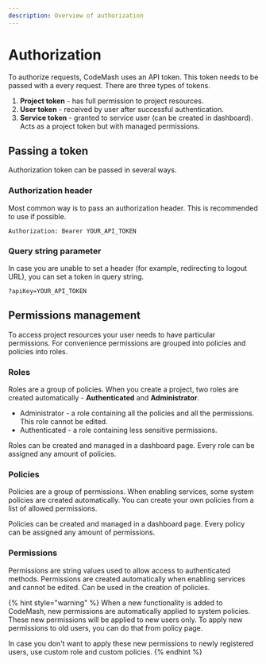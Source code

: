 ```yaml
---
description: Overview of authorization
---
```


# Authorization

To authorize requests, CodeMash uses an API token. This token needs to be passed with a every request. There are three types of tokens.

1. **Project token** - has full permission to project resources.
2. **User token** - received by user after successful authentication.
3. **Service token** - granted to service user \(can be created in dashboard\). Acts as a project token but with  managed permissions.

## Passing a token

Authorization token can be passed in several ways.

### Authorization header

Most common way is to pass an authorization header. This is recommended to use if possible.

```http
Authorization: Bearer YOUR_API_TOKEN
```

### Query string parameter

In case you are unable to set a header \(for example, redirecting to logout URL\), you can set a token in query string.

```http
?apiKey=YOUR_API_TOKEN
```

## Permissions management

To access project resources your user needs to have particular permissions. For convenience permissions are grouped into policies and policies into roles.

### Roles

Roles are a group of policies. When you create a project, two roles are created automatically - **Authenticated** and **Administrator**.

* Administrator - a role containing all the policies and all the permissions. This role cannot be edited.
* Authenticated - a role containing less sensitive permissions.

Roles can be created and managed in a dashboard page. Every role can be assigned any amount of policies.

### Policies

Policies are a group of permissions. When enabling services, some system policies are created automatically. You can create your own policies from a list of allowed permissions.

Policies can be created and managed in a dashboard page. Every policy can be assigned any amount of permissions.

### Permissions

Permissions are string values used to allow access to authenticated methods. Permissions are created automatically when enabling services and cannot be edited. Can be used in the creation of policies.

{% hint style="warning" %}
When a new functionality is added to CodeMash, new permissions are automatically applied to system policies. These new permissions will be applied to new users only. To apply new permissions to old users, you can do that from policy page.

In case you don't want to apply these new permissions to newly registered users, use custom role and custom policies.
{% endhint %}

